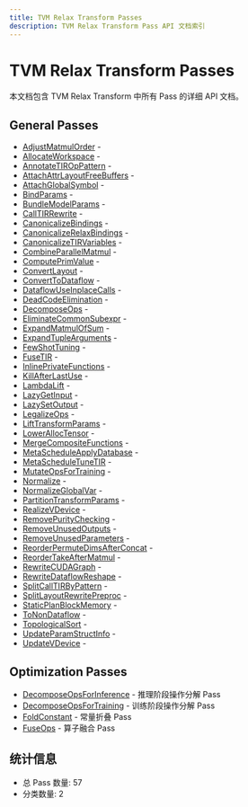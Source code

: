 ```yaml
---
title: TVM Relax Transform Passes
description: TVM Relax Transform Pass API 文档索引
---
```


# TVM Relax Transform Passes

本文档包含 TVM Relax Transform 中所有 Pass 的详细 API 文档。


## General Passes

- [AdjustMatmulOrder](./adjustmatmulorder.md) - 
- [AllocateWorkspace](./allocateworkspace.md) - 
- [AnnotateTIROpPattern](./annotatetiroppattern.md) - 
- [AttachAttrLayoutFreeBuffers](./attachattrlayoutfreebuffers.md) - 
- [AttachGlobalSymbol](./attachglobalsymbol.md) - 
- [BindParams](./bindparams.md) - 
- [BundleModelParams](./bundlemodelparams.md) - 
- [CallTIRRewrite](./calltirrewrite.md) - 
- [CanonicalizeBindings](./canonicalizebindings.md) - 
- [CanonicalizeRelaxBindings](./canonicalizerelaxbindings.md) - 
- [CanonicalizeTIRVariables](./canonicalizetirvariables.md) - 
- [CombineParallelMatmul](./combineparallelmatmul.md) - 
- [ComputePrimValue](./computeprimvalue.md) - 
- [ConvertLayout](./convertlayout.md) - 
- [ConvertToDataflow](./converttodataflow.md) - 
- [DataflowUseInplaceCalls](./dataflowuseinplacecalls.md) - 
- [DeadCodeElimination](./deadcodeelimination.md) - 
- [DecomposeOps](./decomposeops.md) - 
- [EliminateCommonSubexpr](./eliminatecommonsubexpr.md) - 
- [ExpandMatmulOfSum](./expandmatmulofsum.md) - 
- [ExpandTupleArguments](./expandtuplearguments.md) - 
- [FewShotTuning](./fewshottuning.md) - 
- [FuseTIR](./fusetir.md) - 
- [InlinePrivateFunctions](./inlineprivatefunctions.md) - 
- [KillAfterLastUse](./killafterlastuse.md) - 
- [LambdaLift](./lambdalift.md) - 
- [LazyGetInput](./lazygetinput.md) - 
- [LazySetOutput](./lazysetoutput.md) - 
- [LegalizeOps](./legalizeops.md) - 
- [LiftTransformParams](./lifttransformparams.md) - 
- [LowerAllocTensor](./loweralloctensor.md) - 
- [MergeCompositeFunctions](./mergecompositefunctions.md) - 
- [MetaScheduleApplyDatabase](./metascheduleapplydatabase.md) - 
- [MetaScheduleTuneTIR](./metascheduletunetir.md) - 
- [MutateOpsForTraining](./mutateopsfortraining.md) - 
- [Normalize](./normalize.md) - 
- [NormalizeGlobalVar](./normalizeglobalvar.md) - 
- [PartitionTransformParams](./partitiontransformparams.md) - 
- [RealizeVDevice](./realizevdevice.md) - 
- [RemovePurityChecking](./removepuritychecking.md) - 
- [RemoveUnusedOutputs](./removeunusedoutputs.md) - 
- [RemoveUnusedParameters](./removeunusedparameters.md) - 
- [ReorderPermuteDimsAfterConcat](./reorderpermutedimsafterconcat.md) - 
- [ReorderTakeAfterMatmul](./reordertakeaftermatmul.md) - 
- [RewriteCUDAGraph](./rewritecudagraph.md) - 
- [RewriteDataflowReshape](./rewritedataflowreshape.md) - 
- [SplitCallTIRByPattern](./splitcalltirbypattern.md) - 
- [SplitLayoutRewritePreproc](./splitlayoutrewritepreproc.md) - 
- [StaticPlanBlockMemory](./staticplanblockmemory.md) - 
- [ToNonDataflow](./tonondataflow.md) - 
- [TopologicalSort](./topologicalsort.md) - 
- [UpdateParamStructInfo](./updateparamstructinfo.md) - 
- [UpdateVDevice](./updatevdevice.md) - 

## Optimization Passes

- [DecomposeOpsForInference](./decomposeopsforinference.md) - 推理阶段操作分解 Pass
- [DecomposeOpsForTraining](./decomposeopsfortraining.md) - 训练阶段操作分解 Pass
- [FoldConstant](./foldconstant.md) - 常量折叠 Pass
- [FuseOps](./fuseops.md) - 算子融合 Pass


## 统计信息

- 总 Pass 数量: 57
- 分类数量: 2
